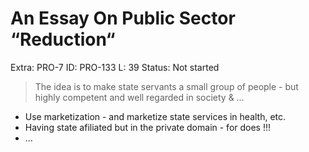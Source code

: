 # An Essay On Public Sector  “Reduction“

Extra: PRO-7
ID: PRO-133
L: 39
Status: Not started

> The idea is to make state servants a small group of people - but highly competent and well regarded in society & …
> 

- Use marketization - and marketize state  services in health, etc.
- Having state afiliated but in the private domain - for does !!!
- …